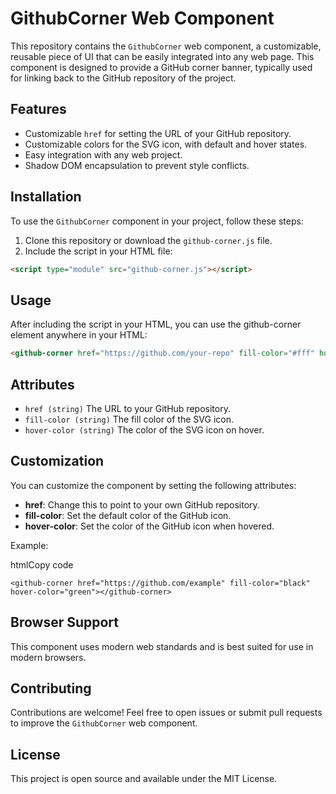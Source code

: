 # GithubCorner Web Component

This repository contains the `GithubCorner` web component, a customizable, reusable piece of UI that can be easily integrated into any web page. This component is designed to provide a GitHub corner banner, typically used for linking back to the GitHub repository of the project.

## Features

- Customizable `href` for setting the URL of your GitHub repository.
- Customizable colors for the SVG icon, with default and hover states.
- Easy integration with any web project.
- Shadow DOM encapsulation to prevent style conflicts.

## Installation

To use the `GithubCorner` component in your project, follow these steps:

1. Clone this repository or download the `github-corner.js` file.
2. Include the script in your HTML file:

```html
<script type="module" src="github-corner.js"></script>
```

## Usage

After including the script in your HTML, you can use the github-corner element anywhere in your HTML:

``` html
<github-corner href="https://github.com/your-repo" fill-color="#fff" hover-color="blue"></github-corner>
```

Attributes
----------

* `href (string)` The URL to your GitHub repository.
* `fill-color (string)` The fill color of the SVG icon.
* `hover-color (string)` The color of the SVG icon on hover.



Customization
-------------

You can customize the component by setting the following attributes:

*   **href**: Change this to point to your own GitHub repository.
*   **fill-color**: Set the default color of the GitHub icon.
*   **hover-color**: Set the color of the GitHub icon when hovered.

Example:

htmlCopy code

`<github-corner href="https://github.com/example" fill-color="black" hover-color="green"></github-corner>`

Browser Support
---------------

This component uses modern web standards and is best suited for use in modern browsers.

Contributing
------------

Contributions are welcome! Feel free to open issues or submit pull requests to improve the `GithubCorner` web component.

License
-------

This project is open source and available under the MIT License.